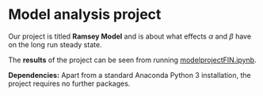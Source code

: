 # Model analysis project

Our project is titled **Ramsey Model** and is about what effects $\alpha$ and $\beta$ have on the long run steady state.

The **results** of the project can be seen from running [modelprojectFIN.ipynb](modelproject.ipynb).

**Dependencies:** Apart from a standard Anaconda Python 3 installation, the project requires no further packages.

